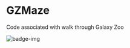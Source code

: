 # GZMaze
Code associated with walk through Galaxy Zoo


![badge-img](https://img.shields.io/badge/Made%20at-%23dotastro-brightgreen.svg)